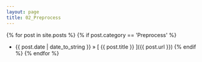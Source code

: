 ```yaml
---
layout: page
title: 02_Preprocess
---
```

{% for post in site.posts %}
  {% if post.category == 'Preprocess' %}
  * {{ post.date | date_to_string }} &raquo; [ {{ post.title }} ]({{ post.url }})
  {% endif %}
{% endfor %}
